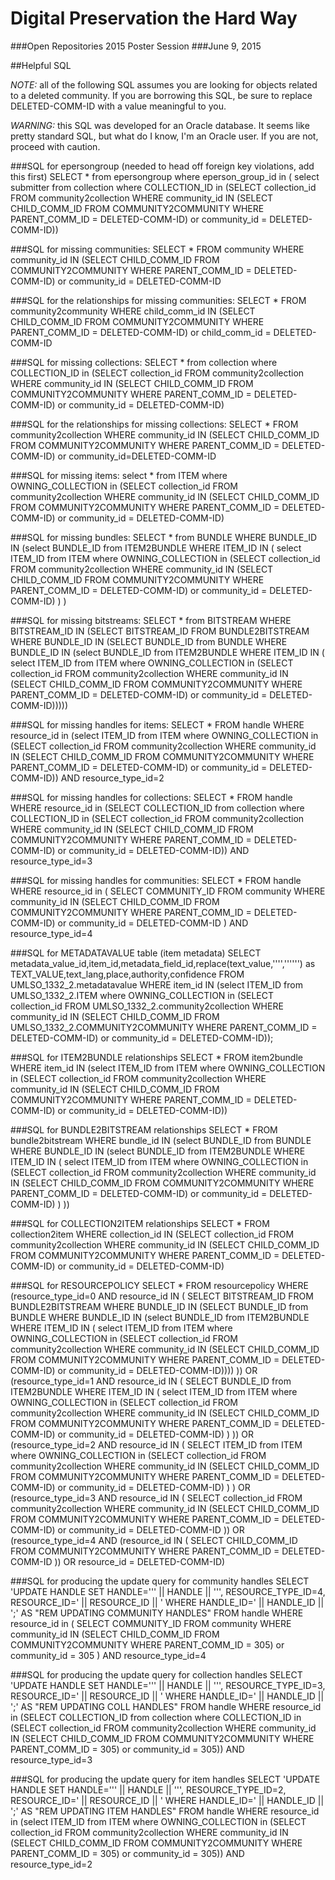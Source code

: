 # Digital Preservation the Hard Way
###Open Repositories 2015 Poster Session
###June 9, 2015

##Helpful SQL

*NOTE:* all of the following SQL assumes you are looking for objects related
to a deleted community. If you are borrowing this SQL, be sure to replace
DELETED-COMM-ID with a value meaningful to you.

*WARNING:* this SQL was developed for an Oracle database. It seems like
pretty standard SQL, but what do I know, I'm an Oracle user. If you are
not, proceed with caution.

###SQL for epersongroup (needed to head off foreign key violations, add this first)
    SELECT * from epersongroup where eperson_group_id in ( select submitter from collection where COLLECTION_ID in (SELECT collection_id FROM community2collection WHERE community_id IN (SELECT CHILD_COMM_ID FROM COMMUNITY2COMMUNITY WHERE PARENT_COMM_ID = DELETED-COMM-ID) or community_id = DELETED-COMM-ID))

###SQL for missing communities:
    SELECT * FROM community WHERE community_id IN (SELECT CHILD_COMM_ID FROM COMMUNITY2COMMUNITY WHERE PARENT_COMM_ID = DELETED-COMM-ID) or community_id = DELETED-COMM-ID

###SQL for the relationships for missing communities:
    SELECT * FROM community2community WHERE child_comm_id IN (SELECT CHILD_COMM_ID FROM COMMUNITY2COMMUNITY WHERE PARENT_COMM_ID = DELETED-COMM-ID) or child_comm_id = DELETED-COMM-ID

###SQL for missing collections:
    SELECT * from collection where COLLECTION_ID in (SELECT collection_id FROM community2collection WHERE community_id IN (SELECT CHILD_COMM_ID FROM COMMUNITY2COMMUNITY WHERE PARENT_COMM_ID = DELETED-COMM-ID) or community_id = DELETED-COMM-ID)

###SQL for the relationships for missing collections:
    SELECT * FROM community2collection WHERE community_id IN (SELECT CHILD_COMM_ID FROM COMMUNITY2COMMUNITY WHERE PARENT_COMM_ID = DELETED-COMM-ID) or community_id=DELETED-COMM-ID

###SQL for missing items:
    select * from ITEM where OWNING_COLLECTION in (SELECT collection_id FROM community2collection WHERE community_id IN (SELECT CHILD_COMM_ID FROM COMMUNITY2COMMUNITY WHERE PARENT_COMM_ID = DELETED-COMM-ID) or community_id = DELETED-COMM-ID)

###SQL for missing bundles:
    SELECT * from BUNDLE WHERE BUNDLE_ID IN (select BUNDLE_ID from ITEM2BUNDLE WHERE ITEM_ID IN ( select ITEM_ID from ITEM where OWNING_COLLECTION in (SELECT collection_id FROM community2collection WHERE community_id IN (SELECT CHILD_COMM_ID FROM COMMUNITY2COMMUNITY WHERE PARENT_COMM_ID = DELETED-COMM-ID) or community_id = DELETED-COMM-ID) ) )

###SQL for missing bitstreams:
    SELECT * from BITSTREAM WHERE BITSTREAM_ID IN (SELECT BITSTREAM_ID FROM BUNDLE2BITSTREAM WHERE BUNDLE_ID IN (SELECT BUNDLE_ID from BUNDLE WHERE BUNDLE_ID IN (select BUNDLE_ID from ITEM2BUNDLE WHERE ITEM_ID IN ( select ITEM_ID from ITEM where OWNING_COLLECTION in (SELECT collection_id FROM community2collection WHERE community_id IN (SELECT CHILD_COMM_ID FROM COMMUNITY2COMMUNITY WHERE PARENT_COMM_ID = DELETED-COMM-ID) or community_id = DELETED-COMM-ID)))))

###SQL for missing handles for items:
    SELECT * FROM handle WHERE resource_id in (select ITEM_ID from ITEM where OWNING_COLLECTION in (SELECT collection_id FROM community2collection WHERE community_id IN (SELECT CHILD_COMM_ID FROM COMMUNITY2COMMUNITY WHERE PARENT_COMM_ID = DELETED-COMM-ID) or community_id = DELETED-COMM-ID)) AND resource_type_id=2

###SQL for missing handles for collections:
    SELECT * FROM handle WHERE resource_id in (SELECT COLLECTION_ID from collection where COLLECTION_ID in (SELECT collection_id FROM community2collection WHERE community_id IN (SELECT CHILD_COMM_ID FROM COMMUNITY2COMMUNITY WHERE PARENT_COMM_ID = DELETED-COMM-ID) or community_id = DELETED-COMM-ID)) AND resource_type_id=3

###SQL for missing handles for communities:
    SELECT * FROM handle WHERE resource_id in ( SELECT COMMUNITY_ID FROM community WHERE community_id IN (SELECT CHILD_COMM_ID FROM COMMUNITY2COMMUNITY WHERE PARENT_COMM_ID = DELETED-COMM-ID) or community_id = DELETED-COMM-ID ) AND resource_type_id=4 

###SQL for METADATAVALUE table (item metadata)
SELECT metadata_value_id,item_id,metadata_field_id,replace(text_value,'''','''''') as TEXT_VALUE,text_lang,place,authority,confidence FROM UMLSO_1332_2.metadatavalue WHERE item_id IN (select ITEM_ID from UMLSO_1332_2.ITEM where OWNING_COLLECTION in (SELECT collection_id FROM UMLSO_1332_2.community2collection WHERE community_id IN (SELECT CHILD_COMM_ID FROM UMLSO_1332_2.COMMUNITY2COMMUNITY WHERE PARENT_COMM_ID = DELETED-COMM-ID) or community_id = DELETED-COMM-ID));

###SQL for ITEM2BUNDLE relationships
SELECT * FROM item2bundle WHERE item_id IN (select ITEM_ID from ITEM where OWNING_COLLECTION in (SELECT collection_id FROM community2collection WHERE community_id IN (SELECT CHILD_COMM_ID FROM COMMUNITY2COMMUNITY WHERE PARENT_COMM_ID = DELETED-COMM-ID) or community_id = DELETED-COMM-ID))

###SQL for BUNDLE2BITSTREAM relationships
SELECT * FROM bundle2bitstream WHERE bundle_id IN (select BUNDLE_ID from BUNDLE WHERE BUNDLE_ID IN (select BUNDLE_ID from ITEM2BUNDLE WHERE ITEM_ID IN ( select ITEM_ID from ITEM where OWNING_COLLECTION in (SELECT collection_id FROM community2collection WHERE community_id IN (SELECT CHILD_COMM_ID FROM COMMUNITY2COMMUNITY WHERE PARENT_COMM_ID = DELETED-COMM-ID) or community_id = DELETED-COMM-ID) ) ))

###SQL for COLLECTION2ITEM relationships
SELECT * FROM collection2item WHERE collection_id IN (SELECT collection_id FROM community2collection WHERE community_id IN (SELECT CHILD_COMM_ID FROM COMMUNITY2COMMUNITY WHERE PARENT_COMM_ID = DELETED-COMM-ID) or community_id = DELETED-COMM-ID)

###SQL for RESOURCEPOLICY
SELECT * FROM resourcepolicy WHERE (resource_type_id=0 AND resource_id IN ( SELECT BITSTREAM_ID FROM BUNDLE2BITSTREAM WHERE BUNDLE_ID IN (SELECT BUNDLE_ID from BUNDLE WHERE BUNDLE_ID IN (select BUNDLE_ID from ITEM2BUNDLE WHERE ITEM_ID IN ( select ITEM_ID from ITEM where OWNING_COLLECTION in (SELECT collection_id FROM community2collection WHERE community_id IN (SELECT CHILD_COMM_ID FROM COMMUNITY2COMMUNITY WHERE PARENT_COMM_ID = DELETED-COMM-ID) or community_id = DELETED-COMM-ID)))) )) OR (resource_type_id=1 AND resource_id IN ( SELECT BUNDLE_ID from ITEM2BUNDLE WHERE ITEM_ID IN ( select ITEM_ID from ITEM where OWNING_COLLECTION in (SELECT collection_id FROM community2collection WHERE community_id IN (SELECT CHILD_COMM_ID FROM COMMUNITY2COMMUNITY WHERE PARENT_COMM_ID = DELETED-COMM-ID) or community_id = DELETED-COMM-ID) ) )) OR (resource_type_id=2 AND resource_id IN ( SELECT ITEM_ID from ITEM where OWNING_COLLECTION in (SELECT collection_id FROM community2collection WHERE community_id IN (SELECT CHILD_COMM_ID FROM COMMUNITY2COMMUNITY WHERE PARENT_COMM_ID = DELETED-COMM-ID) or community_id = DELETED-COMM-ID) ) ) OR (resource_type_id=3 AND resource_id IN ( SELECT collection_id FROM community2collection WHERE community_id IN (SELECT CHILD_COMM_ID FROM COMMUNITY2COMMUNITY WHERE PARENT_COMM_ID = DELETED-COMM-ID) or community_id = DELETED-COMM-ID )) OR (resource_type_id=4 AND (resource_id IN ( SELECT CHILD_COMM_ID FROM COMMUNITY2COMMUNITY WHERE PARENT_COMM_ID = DELETED-COMM-ID )) OR resource_id = DELETED-COMM-ID) 

###SQL for producing the update query for community handles
    SELECT 'UPDATE HANDLE SET HANDLE=''' || HANDLE || ''', RESOURCE_TYPE_ID=4, RESOURCE_ID=' || RESOURCE_ID || ' WHERE HANDLE_ID=' || HANDLE_ID || ';' AS "REM UPDATING COMMUNITY HANDLES" FROM handle WHERE resource_id in ( SELECT COMMUNITY_ID FROM community WHERE community_id IN (SELECT CHILD_COMM_ID FROM COMMUNITY2COMMUNITY WHERE PARENT_COMM_ID = 305) or community_id = 305 ) AND resource_type_id=4

###SQL for producing the update query for collection handles
    SELECT 'UPDATE HANDLE SET HANDLE=''' || HANDLE || ''', RESOURCE_TYPE_ID=3, RESOURCE_ID=' || RESOURCE_ID || ' WHERE HANDLE_ID=' || HANDLE_ID || ';' AS "REM UPDATING COLL HANDLES" FROM handle WHERE resource_id in (SELECT COLLECTION_ID from collection where COLLECTION_ID in (SELECT collection_id FROM community2collection WHERE community_id IN (SELECT CHILD_COMM_ID FROM COMMUNITY2COMMUNITY WHERE PARENT_COMM_ID = 305) or community_id = 305)) AND resource_type_id=3

###SQL for producing the update query for item handles
    SELECT 'UPDATE HANDLE SET HANDLE=''' || HANDLE || ''', RESOURCE_TYPE_ID=2, RESOURCE_ID=' || RESOURCE_ID || ' WHERE HANDLE_ID=' || HANDLE_ID || ';' AS "REM UPDATING ITEM HANDLES" FROM handle WHERE resource_id in (select ITEM_ID from ITEM where OWNING_COLLECTION in (SELECT collection_id FROM community2collection WHERE community_id IN (SELECT CHILD_COMM_ID FROM COMMUNITY2COMMUNITY WHERE PARENT_COMM_ID = 305) or community_id = 305)) AND resource_type_id=2
